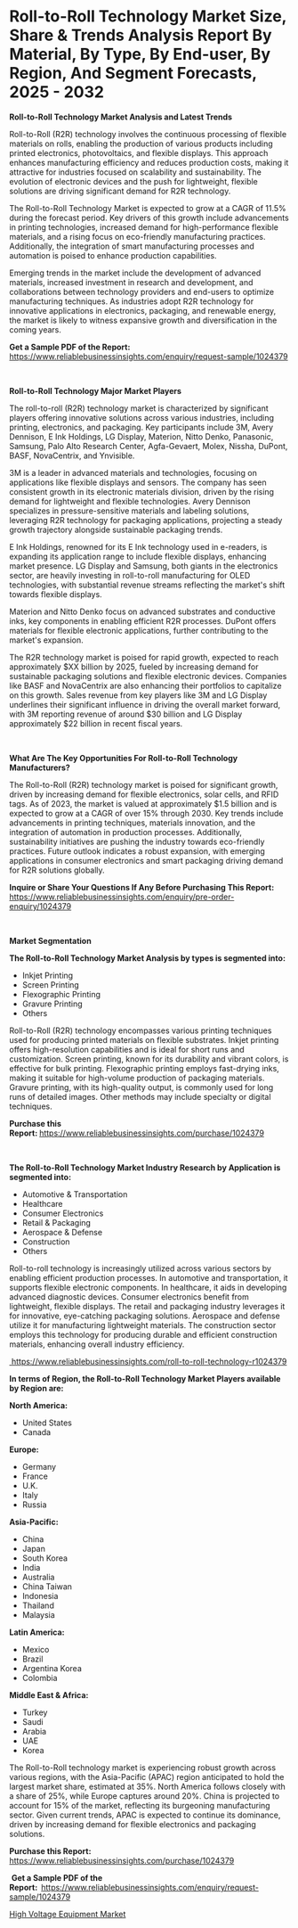 <p><h1>Roll-to-Roll Technology Market Size, Share & Trends Analysis Report By Material, By Type, By End-user, By Region, And Segment Forecasts, 2025 - 2032</h1></p><p><strong>Roll-to-Roll Technology Market Analysis and Latest Trends</strong></p>
<p><p>Roll-to-Roll (R2R) technology involves the continuous processing of flexible materials on rolls, enabling the production of various products including printed electronics, photovoltaics, and flexible displays. This approach enhances manufacturing efficiency and reduces production costs, making it attractive for industries focused on scalability and sustainability. The evolution of electronic devices and the push for lightweight, flexible solutions are driving significant demand for R2R technology.</p><p>The Roll-to-Roll Technology Market is expected to grow at a CAGR of 11.5% during the forecast period. Key drivers of this growth include advancements in printing technologies, increased demand for high-performance flexible materials, and a rising focus on eco-friendly manufacturing practices. Additionally, the integration of smart manufacturing processes and automation is poised to enhance production capabilities.</p><p>Emerging trends in the market include the development of advanced materials, increased investment in research and development, and collaborations between technology providers and end-users to optimize manufacturing techniques. As industries adopt R2R technology for innovative applications in electronics, packaging, and renewable energy, the market is likely to witness expansive growth and diversification in the coming years.</p></p>
<p><strong>Get a Sample PDF of the Report:&nbsp;</strong> <a href="https://www.reliablebusinessinsights.com/enquiry/request-sample/1024379?utm_campaign=2242&utm_medium=2&utm_source=Github&utm_content=ia&utm_term=11042025&utm_id=roll-to-roll-technology">https://www.reliablebusinessinsights.com/enquiry/request-sample/1024379</a></p>
<p>&nbsp;</p>
<p><strong>Roll-to-Roll Technology Major Market Players</strong></p>
<p><p>The roll-to-roll (R2R) technology market is characterized by significant players offering innovative solutions across various industries, including printing, electronics, and packaging. Key participants include 3M, Avery Dennison, E Ink Holdings, LG Display, Materion, Nitto Denko, Panasonic, Samsung, Palo Alto Research Center, Agfa-Gevaert, Molex, Nissha, DuPont, BASF, NovaCentrix, and Ynvisible.</p><p>3M is a leader in advanced materials and technologies, focusing on applications like flexible displays and sensors. The company has seen consistent growth in its electronic materials division, driven by the rising demand for lightweight and flexible technologies. Avery Dennison specializes in pressure-sensitive materials and labeling solutions, leveraging R2R technology for packaging applications, projecting a steady growth trajectory alongside sustainable packaging trends.</p><p>E Ink Holdings, renowned for its E Ink technology used in e-readers, is expanding its application range to include flexible displays, enhancing market presence. LG Display and Samsung, both giants in the electronics sector, are heavily investing in roll-to-roll manufacturing for OLED technologies, with substantial revenue streams reflecting the market's shift towards flexible displays.</p><p>Materion and Nitto Denko focus on advanced substrates and conductive inks, key components in enabling efficient R2R processes. DuPont offers materials for flexible electronic applications, further contributing to the market's expansion.</p><p>The R2R technology market is poised for rapid growth, expected to reach approximately $XX billion by 2025, fueled by increasing demand for sustainable packaging solutions and flexible electronic devices. Companies like BASF and NovaCentrix are also enhancing their portfolios to capitalize on this growth. Sales revenue from key players like 3M and LG Display underlines their significant influence in driving the overall market forward, with 3M reporting revenue of around $30 billion and LG Display approximately $22 billion in recent fiscal years.</p></p>
<p>&nbsp;</p>
<p><strong>What Are The Key Opportunities For Roll-to-Roll Technology Manufacturers?</strong></p>
<p><p>The Roll-to-Roll (R2R) technology market is poised for significant growth, driven by increasing demand for flexible electronics, solar cells, and RFID tags. As of 2023, the market is valued at approximately $1.5 billion and is expected to grow at a CAGR of over 15% through 2030. Key trends include advancements in printing techniques, materials innovation, and the integration of automation in production processes. Additionally, sustainability initiatives are pushing the industry towards eco-friendly practices. Future outlook indicates a robust expansion, with emerging applications in consumer electronics and smart packaging driving demand for R2R solutions globally.</p></p>
<p><strong>Inquire or Share Your Questions If Any Before Purchasing This Report:</strong> <a href="https://www.reliablebusinessinsights.com/enquiry/pre-order-enquiry/1024379?utm_campaign=2242&utm_medium=2&utm_source=Github&utm_content=ia&utm_term=11042025&utm_id=roll-to-roll-technology">https://www.reliablebusinessinsights.com/enquiry/pre-order-enquiry/1024379</a></p>
<p>&nbsp;</p>
<p><strong>Market Segmentation</strong></p>
<p><strong>The Roll-to-Roll Technology Market Analysis by types is segmented into:</strong></p>
<p><ul><li>Inkjet Printing</li><li>Screen Printing</li><li>Flexographic Printing</li><li>Gravure Printing</li><li>Others</li></ul></p>
<p><p>Roll-to-Roll (R2R) technology encompasses various printing techniques used for producing printed materials on flexible substrates. Inkjet printing offers high-resolution capabilities and is ideal for short runs and customization. Screen printing, known for its durability and vibrant colors, is effective for bulk printing. Flexographic printing employs fast-drying inks, making it suitable for high-volume production of packaging materials. Gravure printing, with its high-quality output, is commonly used for long runs of detailed images. Other methods may include specialty or digital techniques.</p></p>
<p><strong>Purchase this Report:&nbsp;</strong><a href="https://www.reliablebusinessinsights.com/purchase/1024379?utm_campaign=2242&utm_medium=2&utm_source=Github&utm_content=ia&utm_term=11042025&utm_id=roll-to-roll-technology">https://www.reliablebusinessinsights.com/purchase/1024379</a></p>
<p>&nbsp;</p>
<p><strong>The Roll-to-Roll Technology Market Industry Research by Application is segmented into:</strong></p>
<p><ul><li>Automotive & Transportation</li><li>Healthcare</li><li>Consumer Electronics</li><li>Retail & Packaging</li><li>Aerospace & Defense</li><li>Construction</li><li>Others</li></ul></p>
<p><p>Roll-to-roll technology is increasingly utilized across various sectors by enabling efficient production processes. In automotive and transportation, it supports flexible electronic components. In healthcare, it aids in developing advanced diagnostic devices. Consumer electronics benefit from lightweight, flexible displays. The retail and packaging industry leverages it for innovative, eye-catching packaging solutions. Aerospace and defense utilize it for manufacturing lightweight materials. The construction sector employs this technology for producing durable and efficient construction materials, enhancing overall industry efficiency.</p></p>
<p><a href="https://www.reliablebusinessinsights.com/roll-to-roll-technology-r1024379?utm_campaign=2242&utm_medium=2&utm_source=Github&utm_content=ia&utm_term=11042025&utm_id=roll-to-roll-technology">&nbsp;https://www.reliablebusinessinsights.com/roll-to-roll-technology-r1024379</a></p>
<p><strong>In terms of Region, the Roll-to-Roll Technology Market Players available by Region are:</strong></p>
<p>
    <p> <strong> North America: </strong>
        <ul>
            <li>United States</li>
            <li>Canada</li>
        </ul>
        </p> 
    <p> <strong> Europe: </strong>
        <ul>
            <li>Germany</li>
            <li>France</li>
            <li>U.K.</li>
            <li>Italy</li>
            <li>Russia</li>
        </ul>
        </p> 
    <p> <strong> Asia-Pacific: </strong>
        <ul>
            <li>China</li>
            <li>Japan</li>
            <li>South Korea</li>
            <li>India</li>
            <li>Australia</li>
            <li>China Taiwan</li>
            <li>Indonesia</li>
            <li>Thailand</li>
            <li>Malaysia</li>
        </ul>
        </p> 
    <p> <strong> Latin America: </strong>
        <ul>
            <li>Mexico</li>
            <li>Brazil</li>
            <li>Argentina Korea</li>
            <li>Colombia</li>
        </ul>
        </p> 
    <p> <strong> Middle East & Africa: </strong>
        <ul>
            <li>Turkey</li>
            <li>Saudi</li>
            <li>Arabia</li>
            <li>UAE</li>
            <li>Korea</li>
        </ul>
    </p>
    </p>
<p><p>The Roll-to-Roll technology market is experiencing robust growth across various regions, with the Asia-Pacific (APAC) region anticipated to hold the largest market share, estimated at 35%. North America follows closely with a share of 25%, while Europe captures around 20%. China is projected to account for 15% of the market, reflecting its burgeoning manufacturing sector. Given current trends, APAC is expected to continue its dominance, driven by increasing demand for flexible electronics and packaging solutions.</p></p>
<p><strong>Purchase this Report: </strong><a href="https://www.reliablebusinessinsights.com/purchase/1024379?utm_campaign=2242&utm_medium=2&utm_source=Github&utm_content=ia&utm_term=11042025&utm_id=roll-to-roll-technology">https://www.reliablebusinessinsights.com/purchase/1024379</a></p>
<p>&nbsp;<strong>Get a Sample PDF of the Report:&nbsp;&nbsp;</strong><a href="https://www.reliablebusinessinsights.com/enquiry/request-sample/1024379?utm_campaign=2242&utm_medium=2&utm_source=Github&utm_content=ia&utm_term=11042025&utm_id=roll-to-roll-technology">https://www.reliablebusinessinsights.com/enquiry/request-sample/1024379</a></p>
<p><strong></strong></p>
<p><p><a href="https://github.com/organophelia8282/Market-Research-Report-List-1/blob/main/high-voltage-equipment-market.md?utm_campaign=2242&utm_medium=2&utm_source=Github&utm_content=ia&utm_term=11042025&utm_id=roll-to-roll-technology">High Voltage Equipment Market</a></p></p>